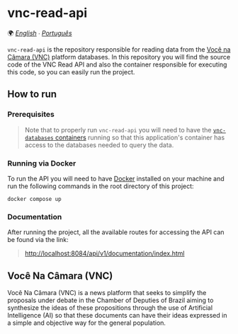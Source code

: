 # vnc-read-api

🌍 *[English](README.md) ∙ [Português](README_pt.md)*

`vnc-read-api` is the repository responsible for reading data from the [Você na Câmara (VNC)](#você-na-câmara-vnc)
platform databases. In this repository you will find the source code of the VNC Read API and also the container
responsible for executing this code, so you can easily run the project.

## How to run

### Prerequisites

> Note that to properly run `vnc-read-api` you will need to have the
[`vnc-databases` containers](https://github.com/devlucassantos/vnc-databases) running so that this application's
container has access to the databases needed to query the data.

### Running via Docker

To run the API you will need to have [Docker](https://www.docker.com) installed on your machine and run the following
commands in the root directory of this project:

````shell
docker compose up
````

### Documentation

After running the project, all the available routes for accessing the API can be found via the link:

> [http://localhost:8084/api/v1/documentation/index.html](http://localhost:8084/api/v1/documentation/index.html)

## Você Na Câmara (VNC)

Você Na Câmara (VNC) is a news platform that seeks to simplify the proposals under debate in the Chamber of Deputies of
Brazil aiming to synthesize the ideas of these propositions through the use of Artificial Intelligence (AI) so that
these documents can have their ideas expressed in a simple and objective way for the general population.

